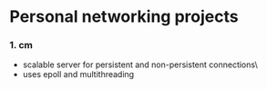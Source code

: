 # Personal networking projects
### 1. cm
   * scalable server for persistent and non-persistent connections\
   * uses epoll and multithreading
